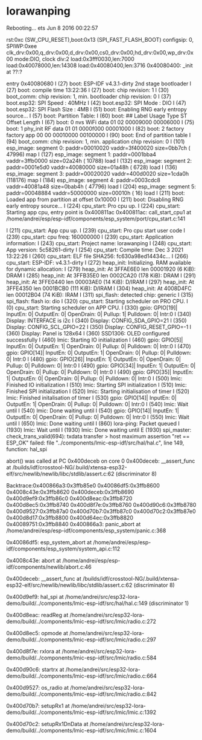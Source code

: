 # lorawanping

Rebooting...
ets Jun  8 2016 00:22:57

rst:0xc (SW_CPU_RESET),boot:0x13 (SPI_FAST_FLASH_BOOT)
configsip: 0, SPIWP:0xee
clk_drv:0x00,q_drv:0x00,d_drv:0x00,cs0_drv:0x00,hd_drv:0x00,wp_drv:0x00
mode:DIO, clock div:2
load:0x3fff0030,len:7000
load:0x40078000,len:14308
load:0x40080400,len:3716
0x40080400: _init at ??:?

entry 0x40080680
I (27) boot: ESP-IDF v4.3.1-dirty 2nd stage bootloader
I (27) boot: compile time 13:22:36
I (27) boot: chip revision: 1
I (30) boot_comm: chip revision: 1, min. bootloader chip revision: 0
I (37) boot.esp32: SPI Speed      : 40MHz
I (42) boot.esp32: SPI Mode       : DIO
I (47) boot.esp32: SPI Flash Size : 4MB
I (51) boot: Enabling RNG early entropy source...
I (57) boot: Partition Table:
I (60) boot: ## Label            Usage          Type ST Offset   Length
I (67) boot:  0 nvs              WiFi data        01 02 00009000 00006000
I (75) boot:  1 phy_init         RF data          01 01 0000f000 00001000
I (82) boot:  2 factory          factory app      00 00 00010000 00100000
I (90) boot: End of partition table
I (94) boot_comm: chip revision: 1, min. application chip revision: 0
I (101) esp_image: segment 0: paddr=00010020 vaddr=3f400020 size=0bb7ch ( 47996) map
I (127) esp_image: segment 1: paddr=0001bba4 vaddr=3ffb0000 size=02a24h ( 10788) load
I (132) esp_image: segment 2: paddr=0001e5d0 vaddr=40080000 size=01a48h (  6728) load
I (136) esp_image: segment 3: paddr=00020020 vaddr=400d0020 size=1cda0h (118176) map
I (184) esp_image: segment 4: paddr=0003cdc8 vaddr=40081a48 size=0bab4h ( 47796) load
I (204) esp_image: segment 5: paddr=00048884 vaddr=50000000 size=00010h (    16) load
I (211) boot: Loaded app from partition at offset 0x10000
I (211) boot: Disabling RNG early entropy source...
I (224) cpu_start: Pro cpu up.
I (224) cpu_start: Starting app cpu, entry point is 0x400811ac
0x400811ac: call_start_cpu1 at /home/andrei/esp/esp-idf/components/esp_system/port/cpu_start.c:141

I (211) cpu_start: App cpu up.
I (239) cpu_start: Pro cpu start user code
I (239) cpu_start: cpu freq: 160000000
I (239) cpu_start: Application information:
I (243) cpu_start: Project name:     lorawanping
I (248) cpu_start: App version:      5c58261-dirty
I (254) cpu_start: Compile time:     Dec  3 2021 13:22:26
I (260) cpu_start: ELF file SHA256:  fc630a98ed14434c...
I (266) cpu_start: ESP-IDF:          v4.3.1-dirty
I (272) heap_init: Initializing. RAM available for dynamic allocation:
I (279) heap_init: At 3FFAE6E0 len 00001920 (6 KiB): DRAM
I (285) heap_init: At 3FFB35E0 len 0002CA20 (178 KiB): DRAM
I (291) heap_init: At 3FFE0440 len 00003AE0 (14 KiB): D/IRAM
I (297) heap_init: At 3FFE4350 len 0001BCB0 (111 KiB): D/IRAM
I (304) heap_init: At 4008D4FC len 00012B04 (74 KiB): IRAM
I (311) spi_flash: detected chip: generic
I (315) spi_flash: flash io: dio
I (320) cpu_start: Starting scheduler on PRO CPU.
I (0) cpu_start: Starting scheduler on APP CPU.
I (330) gpio: GPIO[19]| InputEn: 0| OutputEn: 0| OpenDrain: 0| Pullup: 1| Pulldown: 0| Intr:0 
I (340) Display: INTERFACE is i2c
I (340) Display: CONFIG_SDA_GPIO=21
I (350) Display: CONFIG_SCL_GPIO=22
I (350) Display: CONFIG_RESET_GPIO=-1
I (360) Display: Panel is 128x64
I (360) SSD1306: OLED configured successfully
I (460) lmic: Starting IO initialization
I (460) gpio: GPIO[5]| InputEn: 0| OutputEn: 1| OpenDrain: 0| Pullup: 0| Pulldown: 0| Intr:0 
I (470) gpio: GPIO[14]| InputEn: 0| OutputEn: 1| OpenDrain: 0| Pullup: 0| Pulldown: 0| Intr:0 
I (480) gpio: GPIO[26]| InputEn: 1| OutputEn: 0| OpenDrain: 0| Pullup: 0| Pulldown: 0| Intr:0 
I (490) gpio: GPIO[34]| InputEn: 1| OutputEn: 0| OpenDrain: 0| Pullup: 0| Pulldown: 0| Intr:0 
I (490) gpio: GPIO[35]| InputEn: 1| OutputEn: 0| OpenDrain: 0| Pullup: 0| Pulldown: 0| Intr:0 
I (500) lmic: Finished IO initialization
I (510) lmic: Starting SPI initialization
I (510) lmic: Finished SPI initialization
I (520) lmic: Starting initialisation of timer
I (520) lmic: Finished initalisation of timer
I (530) gpio: GPIO[14]| InputEn: 0| OutputEn: 1| OpenDrain: 0| Pullup: 0| Pulldown: 0| Intr:0 
I (540) lmic: Wait until
I (540) lmic: Done waiting until
I (540) gpio: GPIO[14]| InputEn: 1| OutputEn: 0| OpenDrain: 0| Pullup: 0| Pulldown: 0| Intr:0 
I (550) lmic: Wait until
I (650) lmic: Done waiting until
I (860) lora-ping: Packet queued
I (1930) lmic: Wait until
I (1930) lmic: Done waiting until
E (1930) spi_master: check_trans_valid(694): txdata transfer > host maximum
assertion "ret == ESP_OK" failed: file "../components/lmic-esp-idf/src/hal/hal.c", line 149, function: hal_spi

abort() was called at PC 0x400deceb on core 0
0x400deceb: __assert_func at /builds/idf/crosstool-NG/.build/xtensa-esp32-elf/src/newlib/newlib/libc/stdlib/assert.c:62 (discriminator 8)


Backtrace:0x400866a3:0x3ffb85e0 0x40086df5:0x3ffb8600 0x4008c43e:0x3ffb8620 0x400deceb:0x3ffb8690 0x400d9ef9:0x3ffb86c0 0x400d8eac:0x3ffb8720 0x400d8ec5:0x3ffb8740 0x400d8f7e:0x3ffb8760 0x400d90c6:0x3ffb8780 0x400d9527:0x3ffb87a0 0x400d70b7:0x3ffb87c0 0x400d70c2:0x3ffb87e0 0x400d8d17:0x3ffb8800 0x400d64ec:0x3ffb8820 0x40089751:0x3ffb8840
0x400866a3: panic_abort at /home/andrei/esp/esp-idf/components/esp_system/panic.c:368

0x40086df5: esp_system_abort at /home/andrei/esp/esp-idf/components/esp_system/system_api.c:112

0x4008c43e: abort at /home/andrei/esp/esp-idf/components/newlib/abort.c:46

0x400deceb: __assert_func at /builds/idf/crosstool-NG/.build/xtensa-esp32-elf/src/newlib/newlib/libc/stdlib/assert.c:62 (discriminator 8)

0x400d9ef9: hal_spi at /home/andrei/src/esp32-lora-demo/build/../components/lmic-esp-idf/src/hal/hal.c:149 (discriminator 1)

0x400d8eac: readReg at /home/andrei/src/esp32-lora-demo/build/../components/lmic-esp-idf/src/lmic/radio.c:272

0x400d8ec5: opmode at /home/andrei/src/esp32-lora-demo/build/../components/lmic-esp-idf/src/lmic/radio.c:297

0x400d8f7e: rxlora at /home/andrei/src/esp32-lora-demo/build/../components/lmic-esp-idf/src/lmic/radio.c:584

0x400d90c6: startrx at /home/andrei/src/esp32-lora-demo/build/../components/lmic-esp-idf/src/lmic/radio.c:664

0x400d9527: os_radio at /home/andrei/src/esp32-lora-demo/build/../components/lmic-esp-idf/src/lmic/radio.c:842

0x400d70b7: setupRx1 at /home/andrei/src/esp32-lora-demo/build/../components/lmic-esp-idf/src/lmic/lmic.c:1392

0x400d70c2: setupRx1DnData at /home/andrei/src/esp32-lora-demo/build/../components/lmic-esp-idf/src/lmic/lmic.c:1604

